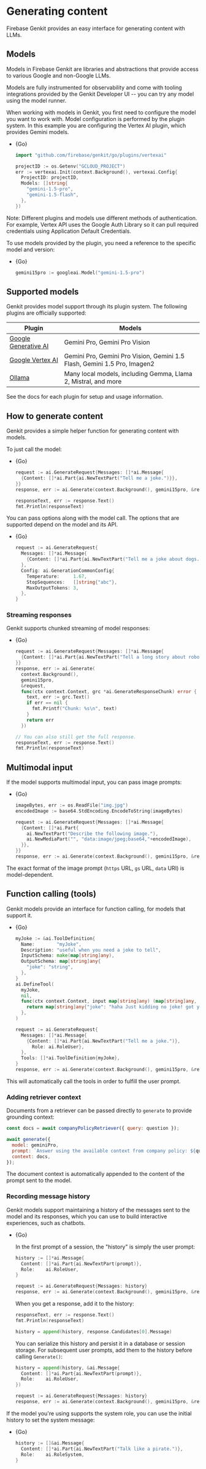 # Generating content

Firebase Genkit provides an easy interface for generating content with LLMs.

## Models

Models in Firebase Genkit are libraries and abstractions that provide access to
various Google and non-Google LLMs.

Models are fully instrumented for observability and come with tooling
integrations provided by the Genkit Developer UI -- you can try any model using
the model runner.

When working with models in Genkit, you first need to configure the model you
want to work with. Model configuration is performed by the plugin system. In
this example you are configuring the Vertex AI plugin, which provides Gemini
models.

* {Go}

  ```go
  import "github.com/firebase/genkit/go/plugins/vertexai"
  ```
  ```go
  projectID := os.Getenv("GCLOUD_PROJECT")
  err := vertexai.Init(context.Background(), vertexai.Config{
    ProjectID: projectID,
    Models: []string{
      "gemini-1.5-pro",
      "gemini-1.5-flash",
    },
  })
  ```

Note: Different plugins and models use different methods of
authentication. For example, Vertex API uses the Google Auth Library so it can
pull required credentials using Application Default Credentials.

To use models provided by the plugin, you need a reference to the specific model
and version:

* {Go}

  ```go
  gemini15pro := googleai.Model("gemini-1.5-pro")
  ```

## Supported models

Genkit provides model support through its plugin system. The following plugins
are officially supported:

| Plugin                    | Models                                                                   |
| ------------------------- | ------------------------------------------------------------------------ |
| [Google Generative AI][1] | Gemini Pro, Gemini Pro Vision                                            |
| [Google Vertex AI][2]     | Gemini Pro, Gemini Pro Vision, Gemini 1.5 Flash, Gemini 1.5 Pro, Imagen2 |
| [Ollama][3]               | Many local models, including Gemma, Llama 2, Mistral, and more           |

[1]: plugins/google-genai.md
[2]: plugins/vertex-ai.md
[3]: plugins/ollama.md

See the docs for each plugin for setup and usage information.

<!-- TODO: There's also a wide variety of community supported models available
you can discover by ... -->

## How to generate content

Genkit provides a simple helper function for generating content with models.

To just call the model:

* {Go}

  ```go
  request := ai.GenerateRequest{Messages: []*ai.Message{
    {Content: []*ai.Part{ai.NewTextPart("Tell me a joke.")}},
  }}
  response, err := ai.Generate(context.Background(), gemini15pro, &request, nil)

  responseText, err := response.Text()
  fmt.Println(responseText)
  ```

You can pass options along with the model call. The options that are supported
depend on the model and its API.

* {Go}

  ```go
  request := ai.GenerateRequest{
    Messages: []*ai.Message{
      {Content: []*ai.Part{ai.NewTextPart("Tell me a joke about dogs.")}},
    },
    Config: ai.GenerationCommonConfig{
      Temperature:     1.67,
      StopSequences:   []string{"abc"},
      MaxOutputTokens: 3,
    },
  }
  ```

### Streaming responses

Genkit supports chunked streaming of model responses:

* {Go}

  ```go
  request := ai.GenerateRequest{Messages: []*ai.Message{
    {Content: []*ai.Part{ai.NewTextPart("Tell a long story about robots and ninjas.")}},
  }}
  response, err := ai.Generate(
    context.Background(),
    gemini15pro,
    &request,
    func(ctx context.Context, grc *ai.GenerateResponseChunk) error {
      text, err := grc.Text()
      if err == nil {
        fmt.Printf("Chunk: %s\n", text)
      }
      return err
    })

  // You can also still get the full response.
  responseText, err := response.Text()
  fmt.Println(responseText)
  ```

## Multimodal input

If the model supports multimodal input, you can pass image prompts:

* {Go}

  ```go
  imageBytes, err := os.ReadFile("img.jpg")
  encodedImage := base64.StdEncoding.EncodeToString(imageBytes)

  request := ai.GenerateRequest{Messages: []*ai.Message{
    {Content: []*ai.Part{
      ai.NewTextPart("Describe the following image."),
      ai.NewMediaPart("", "data:image/jpeg;base64,"+encodedImage),
    }},
  }}
  response, err := ai.Generate(context.Background(), gemini15pro, &request, nil)
  ```

  <!-- TODO: gs:// wasn't working for me. HTTP? -->

The exact format of the image prompt (`https` URL, `gs` URL, `data` URI) is
model-dependent.

## Function calling (tools)

Genkit models provide an interface for function calling, for models that support
it.

* {Go}

  ```go
  myJoke := &ai.ToolDefinition{
    Name:        "myJoke",
    Description: "useful when you need a joke to tell",
    InputSchema: make(map[string]any),
    OutputSchema: map[string]any{
      "joke": "string",
    },
  }
  ai.DefineTool(
    myJoke,
    nil,
    func(ctx context.Context, input map[string]any) (map[string]any, error) {
      return map[string]any{"joke": "haha Just kidding no joke! got you"}, nil
    },
  )

  request := ai.GenerateRequest{
    Messages: []*ai.Message{
      {Content: []*ai.Part{ai.NewTextPart("Tell me a joke.")},
        Role: ai.RoleUser},
    },
    Tools: []*ai.ToolDefinition{myJoke},
  }
  response, err := ai.Generate(context.Background(), gemini15pro, &request, nil)
  ```

This will automatically call the tools in order to fulfill the user prompt.

<!-- TODO: returnToolRequests: true` -->

### Adding retriever context

Documents from a retriever can be passed directly to `generate` to provide
grounding context:

```javascript
const docs = await companyPolicyRetriever({ query: question });

await generate({
  model: geminiPro,
  prompt: `Answer using the available context from company policy: ${question}`,
  context: docs,
});
```

The document context is automatically appended to the content of the prompt
sent to the model.

### Recording message history

Genkit models support maintaining a history of the messages sent to the model
and its responses, which you can use to build interactive experiences, such as
chatbots.

* {Go}

  In the first prompt of a session, the "history" is simply the user prompt:

  ```go
  history := []*ai.Message{
    Content: []*ai.Part{ai.NewTextPart(prompt)},
    Role:    ai.RoleUser,
  }

  request := ai.GenerateRequest{Messages: history}
  response, err := ai.Generate(context.Background(), gemini15pro, &request, nil)
  ```

  When you get a response, add it to the history:

  ```go
  responseText, err := response.Text()
  fmt.Println(responseText)

  history = append(history, response.Candidates[0].Message)
  ```

  You can serialize this history and persist it in a database or session storage.
  For subsequent user prompts, add them to the history before calling
  `Generate()`:

  ```go
  history = append(history, &ai.Message{
    Content: []*ai.Part{ai.NewTextPart(prompt)},
    Role:    ai.RoleUser,
  })

  request := ai.GenerateRequest{Messages: history}
  response, err := ai.Generate(context.Background(), gemini15pro, &request, nil)
  ```

If the model you're using supports the system role, you can use the initial
history to set the system message:

* {Go}

  ```go
  history := []&ai.Message{
    Content: []*ai.Part{ai.NewTextPart("Talk like a pirate.")},
    Role:    ai.RoleSystem,
  }
  ```
